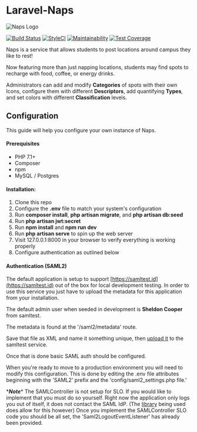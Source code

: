 [logo]:https://naps.rit.edu/logo.svg

# Laravel-Naps

![Naps Logo][logo]

[![Build Status](https://travis-ci.org/ritstudentgovernment/laravel-naps.svg?branch=master)](https://travis-ci.org/ritstudentgovernment/laravel-naps)
[![StyleCI](https://github.styleci.io/repos/127938992/shield)](https://github.styleci.io/repos/127938992)
[![Maintainability](https://api.codeclimate.com/v1/badges/161a8ae6b28d5aa0ee91/maintainability)](https://codeclimate.com/github/ritstudentgovernment/laravel-naps/maintainability)
[![Test Coverage](https://api.codeclimate.com/v1/badges/161a8ae6b28d5aa0ee91/test_coverage)](https://codeclimate.com/github/ritstudentgovernment/laravel-naps/test_coverage)

Naps is a service that allows students to post locations around campus they like to rest! 

Now featuring more than just napping locations, students may find spots to recharge with food, coffee, or energy drinks. 

Administrators can add and modify **Categories** of spots with their own Icons, configure them with different **Descriptors**, add quantifying **Types**, and set colors with different **Classification** levels.

## Configuration

This guide will help you configure your own instance of Naps.

#### Prerequisites
* PHP 7.1+
* Composer
* npm
* MySQL / Postgres


#### Installation:
1. Clone this repo
2. Configure the **.env** file to match your system's configuration
3. Run **composer install**, **php artisan migrate**, and **php artisan db:seed**
4. Run **php artisan jwt:secret**
5. Run **npm install** and **npm run dev**
6. Run **php artisan serve** to spin up the web server
7. Visit 127.0.0.1:8000 in your browser to verify everything is working properly
8. Configure authentication as outlined below

#### Authentication (SAML2)

The default application is setup to support [https://samltest.id](https://samltest.id) out of the box for local development testing.
In order to use this service you just have to upload the metadata for this application from your installation.

The default admin user when seeded in development is **Sheldon Cooper** from samltest.

The metadata is found at the '/saml2/metadata' route.

Save that file as XML and name it something unique, then [upload it](https://samltest.id/upload.php) to the samltest service.

Once that is done basic SAML auth should be configured.

When you're ready to move to a production environment you will need to modify this configuration. This is done by editing the .env
file attributes beginning with the 'SAML2' prefix and the 'config/saml2_settings.php file.'

\****Note***\* The SAMLController is not setup for SLO. If you would like to implement that you must do so yourself. Right now
the application only logs you out of itself, it does not contact the SAML IdP. (The [library](https://github.com/aacotroneo/laravel-saml2) being used does allow for this however)
Once you implement the SAMLController SLO code you should be all set, the 'Saml2LogoutEventListener' has already been provided.